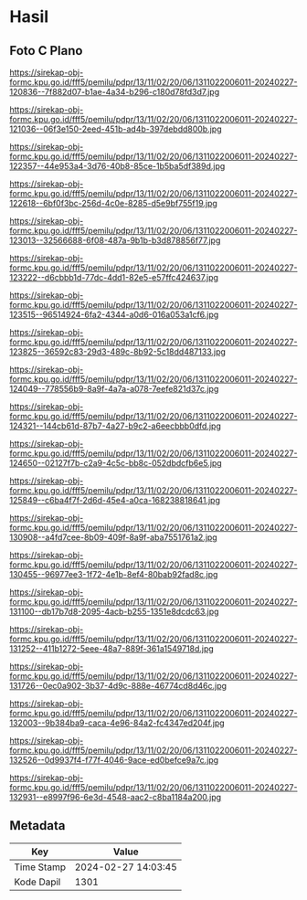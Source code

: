 # Hasil

## Foto C Plano

https://sirekap-obj-formc.kpu.go.id/fff5/pemilu/pdpr/13/11/02/20/06/1311022006011-20240227-120836--7f882d07-b1ae-4a34-b296-c180d78fd3d7.jpg

https://sirekap-obj-formc.kpu.go.id/fff5/pemilu/pdpr/13/11/02/20/06/1311022006011-20240227-121036--06f3e150-2eed-451b-ad4b-397debdd800b.jpg

https://sirekap-obj-formc.kpu.go.id/fff5/pemilu/pdpr/13/11/02/20/06/1311022006011-20240227-122357--44e953a4-3d76-40b8-85ce-1b5ba5df389d.jpg

https://sirekap-obj-formc.kpu.go.id/fff5/pemilu/pdpr/13/11/02/20/06/1311022006011-20240227-122618--6bf0f3bc-256d-4c0e-8285-d5e9bf755f19.jpg

https://sirekap-obj-formc.kpu.go.id/fff5/pemilu/pdpr/13/11/02/20/06/1311022006011-20240227-123013--32566688-6f08-487a-9b1b-b3d878856f77.jpg

https://sirekap-obj-formc.kpu.go.id/fff5/pemilu/pdpr/13/11/02/20/06/1311022006011-20240227-123222--d6cbbb1d-77dc-4dd1-82e5-e57ffc424637.jpg

https://sirekap-obj-formc.kpu.go.id/fff5/pemilu/pdpr/13/11/02/20/06/1311022006011-20240227-123515--96514924-6fa2-4344-a0d6-016a053a1cf6.jpg

https://sirekap-obj-formc.kpu.go.id/fff5/pemilu/pdpr/13/11/02/20/06/1311022006011-20240227-123825--36592c83-29d3-489c-8b92-5c18dd487133.jpg

https://sirekap-obj-formc.kpu.go.id/fff5/pemilu/pdpr/13/11/02/20/06/1311022006011-20240227-124049--778556b9-8a9f-4a7a-a078-7eefe821d37c.jpg

https://sirekap-obj-formc.kpu.go.id/fff5/pemilu/pdpr/13/11/02/20/06/1311022006011-20240227-124321--144cb61d-87b7-4a27-b9c2-a6eecbbb0dfd.jpg

https://sirekap-obj-formc.kpu.go.id/fff5/pemilu/pdpr/13/11/02/20/06/1311022006011-20240227-124650--02127f7b-c2a9-4c5c-bb8c-052dbdcfb6e5.jpg

https://sirekap-obj-formc.kpu.go.id/fff5/pemilu/pdpr/13/11/02/20/06/1311022006011-20240227-125849--c6ba4f7f-2d6d-45e4-a0ca-168238818641.jpg

https://sirekap-obj-formc.kpu.go.id/fff5/pemilu/pdpr/13/11/02/20/06/1311022006011-20240227-130908--a4fd7cee-8b09-409f-8a9f-aba7551761a2.jpg

https://sirekap-obj-formc.kpu.go.id/fff5/pemilu/pdpr/13/11/02/20/06/1311022006011-20240227-130455--96977ee3-1f72-4e1b-8ef4-80bab92fad8c.jpg

https://sirekap-obj-formc.kpu.go.id/fff5/pemilu/pdpr/13/11/02/20/06/1311022006011-20240227-131100--db17b7d8-2095-4acb-b255-1351e8dcdc63.jpg

https://sirekap-obj-formc.kpu.go.id/fff5/pemilu/pdpr/13/11/02/20/06/1311022006011-20240227-131252--411b1272-5eee-48a7-889f-361a1549718d.jpg

https://sirekap-obj-formc.kpu.go.id/fff5/pemilu/pdpr/13/11/02/20/06/1311022006011-20240227-131726--0ec0a902-3b37-4d9c-888e-46774cd8d46c.jpg

https://sirekap-obj-formc.kpu.go.id/fff5/pemilu/pdpr/13/11/02/20/06/1311022006011-20240227-132003--9b384ba9-caca-4e96-84a2-fc4347ed204f.jpg

https://sirekap-obj-formc.kpu.go.id/fff5/pemilu/pdpr/13/11/02/20/06/1311022006011-20240227-132526--0d9937f4-f77f-4046-9ace-ed0befce9a7c.jpg

https://sirekap-obj-formc.kpu.go.id/fff5/pemilu/pdpr/13/11/02/20/06/1311022006011-20240227-132931--e8997f96-6e3d-4548-aac2-c8ba1184a200.jpg


## Metadata

| Key        | Value               |
| ---------- | ------------------- |
| Time Stamp | 2024-02-27 14:03:45 |
| Kode Dapil | 1301                |



